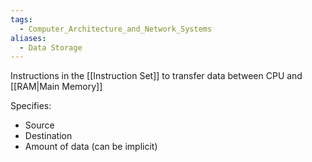 ```yaml
---
tags:
  - Computer_Architecture_and_Network_Systems
aliases:
  - Data Storage
---
```

Instructions in the [[Instruction Set]] to transfer data between CPU and [[RAM|Main Memory]]

Specifies:
- Source
- Destination
- Amount of data (can be implicit)
